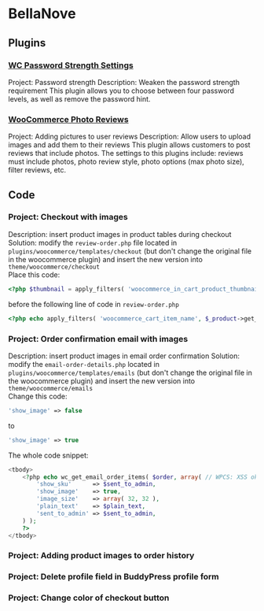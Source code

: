 # BellaNove
## Plugins
### [WC Password Strength Settings](https://wordpress.org/plugins/wc-password-strength-settings/#reviews)
Project: Password strength
Description: Weaken the password strength requirement
This plugin allows you to choose between four password levels, as well as remove the password hint.
### [WooCommerce Photo Reviews](https://wordpress.org/plugins/woo-photo-reviews/)
Project: Adding pictures to user reviews
Description: Allow users to upload images and add them to their reviews
This plugin allows customers to post reviews that include photos. The settings to this plugins include: reviews must include photos, photo review style, photo options (max photo size), filter reviews, etc.
## Code
### Project: Checkout with images
Description: insert product images in product tables during checkout
Solution: modify the `review-order.php` file located in `plugins/woocommerce/templates/checkout` (but don't change the original file in the woocommerce plugin) and insert the new version into `theme/woocommerce/checkout` <br />
Place this code:
```php
<?php $thumbnail = apply_filters( 'woocommerce_in_cart_product_thumbnail', $_product->get_image(), $values, $cart_item_key ); echo $thumbnail; ?>
```
before the following line of code in `review-order.php`
```php
<?php echo apply_filters( 'woocommerce_cart_item_name', $_product->get_name(), $cart_item, $cart_item_key ) . '&nbsp;'; ?>
```
### Project: Order confirmation email with images
Description: insert product images in email order confirmation
Solution: modify the `email-order-details.php` located in `plugins/woocommerce/templates/emails` (but don't change the original file in the woocommerce plugin) and insert the new version into `theme/woocommerce/emails` <br />
Change this code:
```php
'show_image' => false
```
to
```php
'show_image' => true
```
The whole code snippet:
```php
<tbody>
    <?php echo wc_get_email_order_items( $order, array( // WPCS: XSS ok.
        'show_sku'      => $sent_to_admin,
        'show_image'    => true,
        'image_size'    => array( 32, 32 ),
        'plain_text'    => $plain_text,
        'sent_to_admin' => $sent_to_admin,
    ) );
    ?>
</tbody>
```
### Project: Adding product images to order history
### Project: Delete profile field in BuddyPress profile form
### Project: Change color of checkout button
